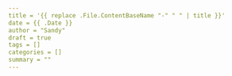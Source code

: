 ```yaml
---
title = '{{ replace .File.ContentBaseName "-" " " | title }}'
date = {{ .Date }}
author = "Sandy"
draft = true
tags = []
categories = []
summary = ""
---
```

